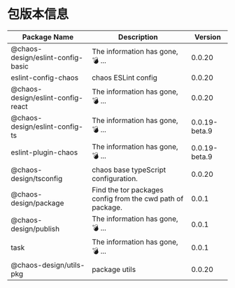 # 包版本信息

| Package Name | Description | Version    |
|--------------|------------|------------|
| @chaos-design/eslint-config-basic | The information has gone, 💣 ... | 0.0.20 |
| eslint-config-chaos | chaos ESLint config | 0.0.20 |
| @chaos-design/eslint-config-react | The information has gone, 💣 ... | 0.0.20 |
| @chaos-design/eslint-config-ts | The information has gone, 💣 ... | 0.0.19-beta.9 |
| eslint-plugin-chaos | The information has gone, 💣 ... | 0.0.19-beta.9 |
| @chaos-design/tsconfig | chaos base typeScript configuration. | 0.0.20 |
| @chaos-design/package | Find the tor packages config from the cwd path of package. | 0.0.1 |
| @chaos-design/publish | The information has gone, 💣 ... | 0.0.1 |
| task | The information has gone, 💣 ... | 0.0.1 |
| @chaos-design/utils-pkg | package utils | 0.0.20 |
